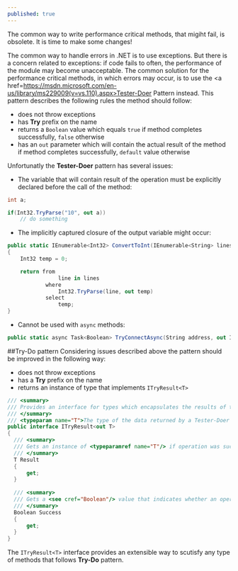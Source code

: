 ```yaml
---
published: true
---
```


The common way to write performance critical methods, that migiht fail, is obsolete. It is time to make some changes!

The common way to handle errors in .NET is to use exceptions.
But there is a concern related to exceptions: if code fails to often, the performance of the module may become unacceptable.
The common solution for the performance critical methods, in which errors may occur, is to use the <a href=https://msdn.microsoft.com/en-us/library/ms229009(v=vs.110).aspx>Tester-Doer Pattern</a> instead. This pattern describes the following rules the method should follow:

* does not throw exceptions
* has **Try** prefix on the name
* returns a `Boolean` value which equals `true` if method completes successfully, `false` otherwise
* has an `out` parameter which will contain the actual result of the method if method completes successfully, `default` value otherwise

Unfortunatly the **Tester-Doer** pattern has several issues:
* The variable that will contain result of the operation must be explicitly declared before the call of the method:

```C#
int a;

if(Int32.TryParse("10", out a))
	// do something
```

* The implicitly captured closure of the output variable might occur:

```C#
public static IEnumerable<Int32> ConvertToInt(IEnumerable<String> lines)
{
	Int32 temp = 0;

	return from
				line in lines
			where
				Int32.TryParse(line, out temp)
			select
				temp;
}
```

* Cannot be used with `async` methods:

```C#
public static async Task<Boolean> TryConnectAsync(String address, out Int32 result)
```

##Try-Do pattern
Considering issues described above the pattern should be improved in the following way: 
* does not throw exceptions
* has a **Try** prefix on the name
* returns an instance of type that implements `ITryResult<T>`

```C#
/// <summary>
/// Provides an interface for types which encapsulates the results of the methods that implements Try-Do pattern.
/// </summary>
/// <typeparam name="T">The type of the data returned by a Tester-Doer operation.</typeparam>
public interface ITryResult<out T>
{
  /// <summary>
  /// Gets an instance of <typeparamref name="T"/> if operation was successful, default(<typeparamref name="T"/>) otherwise.
  /// </summary>
  T Result
  {
      get;
  }
  
  /// <summary>
  /// Gets a <see cref="Boolean"/> value that indicates whether an operation was successful.
  /// </summary>
  Boolean Success
  {
      get;
  }
}
```

The `ITryResult<T>` interface provides an extensible way to scutisfy any type of methods that follows **Try-Do** pattern.